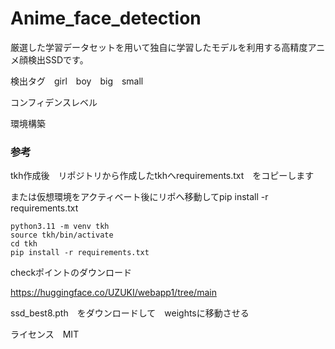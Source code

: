# Anime_face_detection

厳選した学習データセットを用いて独自に学習したモデルを利用する高精度アニメ顔検出SSDです。

検出タグ　girl　boy　big　small　

コンフィデンスレベル

環境構築

### 参考

tkh作成後　リポジトリから作成したtkhへrequirements.txt　をコピーします

または仮想環境をアクティベート後にリポへ移動してpip install -r requirements.txt
```
python3.11 -m venv tkh
source tkh/bin/activate
cd tkh
pip install -r requirements.txt
```

checkポイントのダウンロード

https://huggingface.co/UZUKI/webapp1/tree/main

ssd_best8.pth　をダウンロードして　weightsに移動させる


ライセンス　MIT
